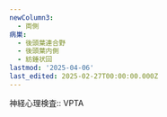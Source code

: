 ```yaml
---
newColumn3:
  - 両側
病巣:
  - 後頭葉連合野
  - 後頭葉内側
  - 紡錘状回
lastmod: '2025-04-06'
last_edited: 2025-02-27T00:00:00.000Z
---
```


神経心理検査:: VPTA
